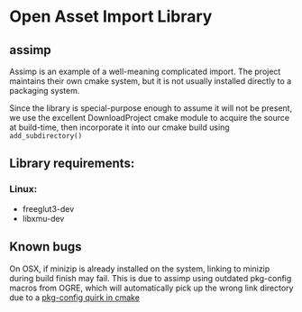 # Open Asset Import Library
## assimp

Assimp is an example of a well-meaning complicated import. The project maintains their own cmake system, but it is not usually installed directly to a packaging system.

Since the library is special-purpose enough to assume it will not be present, we use the excellent DownloadProject cmake module to acquire the source at build-time, then incorporate it into our cmake build using `add_subdirectory()`

## Library requirements:
### Linux:
  - freeglut3-dev
  - libxmu-dev

## Known bugs
On OSX, if minizip is already installed on the system, linking to minizip during build finish may fail. 
This is due to assimp using outdated pkg-config macros from OGRE, which will automatically pick up the wrong link directory due to a [pkg-config quirk in cmake](https://cmake.org/Bug/view.php?id=15804)
